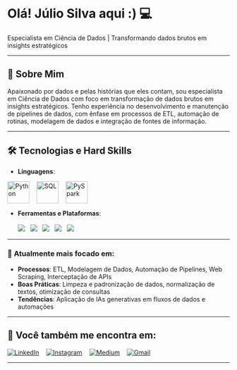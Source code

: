 <div align="left">
  <h1>Olá! Júlio Silva aqui :) 💻</h1>
  <p>Especialista em Ciência de Dados | Transformando dados brutos em insights estratégicos</p>
</div>

---

## 📝 **Sobre Mim**

Apaixonado por dados e pelas histórias que eles contam, sou especialista em Ciência de Dados com foco em transformação de dados brutos em insights estratégicos. Tenho experiência no desenvolvimento e manutenção de pipelines de dados, com ênfase em processos de ETL, automação de rotinas, modelagem de dados e integração de fontes de informação.

---

## 🛠️ **Tecnologias e Hard Skills**

- **Linguagens**:

<div style="display: inline-flex; gap: 16px; align-items: center; flex-wrap: wrap;">
  <img src="https://cdn.jsdelivr.net/gh/devicons/devicon/icons/python/python-original.svg" alt="Python" width="50" height="50"/>
  <img src="https://img.icons8.com/color/48/sql.png" alt="SQL" width="50" height="50"/>
  <img src="https://upload.wikimedia.org/wikipedia/commons/f/f3/Apache_Spark_logo.svg" alt="PySpark" width="50" height="50"/>
</div>
<br>

- **Ferramentas e Plataformas**:  
  <br>
  <img src="https://img.shields.io/badge/Databricks-FF3621?style=for-the-badge&logo=databricks&logoColor=white"/> &nbsp;
  <img src="https://img.shields.io/badge/Power%20BI-F2C811?style=for-the-badge&logo=powerbi&logoColor=black"/> &nbsp;
  <img src="https://img.shields.io/badge/Looker%20Studio-4285F4?style=for-the-badge&logo=looker&logoColor=white"/> &nbsp;
  <img src="https://img.shields.io/badge/BigQuery-669DF6?style=for-the-badge&logo=googlecloud&logoColor=white"/> &nbsp;
  <img src="https://img.shields.io/badge/Google%20Colab-F9AB00?style=for-the-badge&logo=googlecolab&logoColor=white"/> &nbsp;

---

### 🎯 **Atualmente mais focado em:**

- **Processos**: ETL, Modelagem de Dados, Automação de Pipelines, Web Scraping, Interceptação de APIs  
- **Boas Práticas**: Limpeza e padronização de dados, normalização de textos, otimização de consultas  
- **Tendências**: Aplicação de IAs generativas em fluxos de dados e automações

---
## 📱 **Você também me encontra em:**

<div align="left" style="display: flex; gap: 16px; flex-wrap: wrap;">

  <a href="www.linkedin.com/in/júlio-césar-7244121b6" target="_blank">
    <img src="https://img.shields.io/badge/LinkedIn-0A66C2?style=for-the-badge&logo=linkedin&logoColor=white" alt="LinkedIn">
  </a>

  <a href="https://instagram.com/juliosilva" target="_blank">
    <img src="https://img.shields.io/badge/Instagram-E4405F?style=for-the-badge&logo=instagram&logoColor=white" alt="Instagram">
  </a>

  <a href="https://medium.com/@juliosilva" target="_blank">
    <img src="https://img.shields.io/badge/Medium-000000?style=for-the-badge&logo=medium&logoColor=white" alt="Medium">
  </a>

  <a href="mailto:juliocss044@gmail.com">
    <img src="https://img.shields.io/badge/Gmail-D14836?style=for-the-badge&logo=gmail&logoColor=white" alt="Gmail">
  </a>

</div>

---
<!--

## 🚀 **Projetos em Destaque**

| Projeto               | Descrição                                      | Tecnologias              | Links                           |
|-----------------------|------------------------------------------------|--------------------------|---------------------------------|
| **Automação de ETL**   | Pipeline de dados para integração de fontes   | Python, Apache Spark     | [Repositório](#)                |
| **Dashboard Interativo** | Análise de dados em tempo real com Power BI | Power BI, Google Looker Studio | [Demo](#)                        |
| **Scraping de Dados**  | Extração de dados dinâmicos de sites e APIs    | Python, Requests, BeautifulSoup | [Repositório](#)               |

--->
